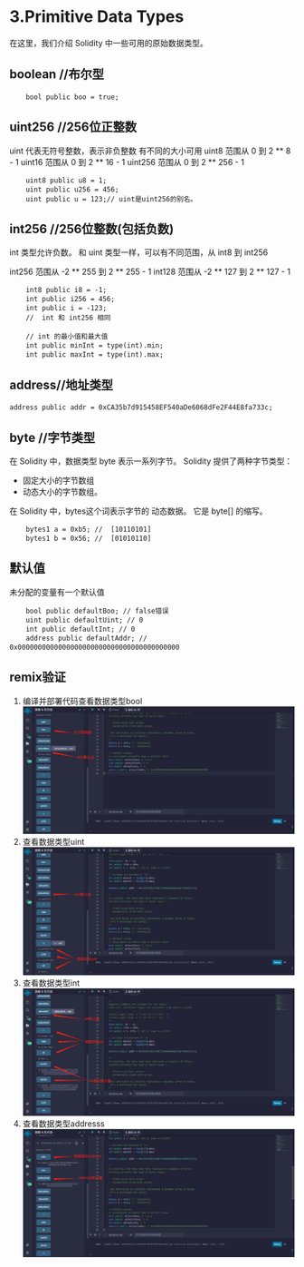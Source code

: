 # 3.Primitive Data Types


在这里，我们介绍 Solidity 中一些可用的原始数据类型。

## boolean //布尔型
```solidity
    bool public boo = true;
```

## uint256 //256位正整数
uint 代表无符号整数，表示非负整数
有不同的大小可用
uint8   范围从 0 到 2 ** 8 - 1
uint16  范围从 0 到 2 ** 16 - 1
uint256 范围从 0 到 2 ** 256 - 1
```solidity
    uint8 public u8 = 1;
    uint public u256 = 456;
    uint public u = 123;// uint是uint256的别名。
```

## int256 //256位整数(包括负数)
int 类型允许负数。
和 uint 类型一样，可以有不同范围，从 int8 到 int256
    
int256 范围从 -2 ** 255 到 2 ** 255 - 1
int128 范围从 -2 ** 127 到 2 ** 127 - 1
```solidity
    int8 public i8 = -1;
    int public i256 = 456;
    int public i = -123; 
    //  int 和 int256 相同

    // int 的最小值和最大值
    int public minInt = type(int).min;
    int public maxInt = type(int).max;
```

## address//地址类型
```solidity
address public addr = 0xCA35b7d915458EF540aDe6068dFe2F44E8fa733c;
```

## byte //字节类型
在 Solidity 中，数据类型 byte 表示一系列字节。 
Solidity 提供了两种字节类型：

 - 固定大小的字节数组
 - 动态大小的字节数组。
     
在 Solidity 中，bytes这个词表示字节的 动态数据。 
它是 byte[] 的缩写。
```solidity
    bytes1 a = 0xb5; //  [10110101]
    bytes1 b = 0x56; //  [01010110]
```

## 默认值
未分配的变量有一个默认值
```solidity
    bool public defaultBoo; // false错误
    uint public defaultUint; // 0
    int public defaultInt; // 0
    address public defaultAddr; // 0x0000000000000000000000000000000000000000
```

## remix验证
1. 编译并部署代码查看数据类型bool
![3-1.jpg](img/3-1.jpg)
2. 查看数据类型uint
![3-2.jpg](img/3-2.jpg)
3. 查看数据类型int
![3-3.jpg](img/3-3.jpg)
4. 查看数据类型addresss
![3-4.jpg](img/3-4.jpg)